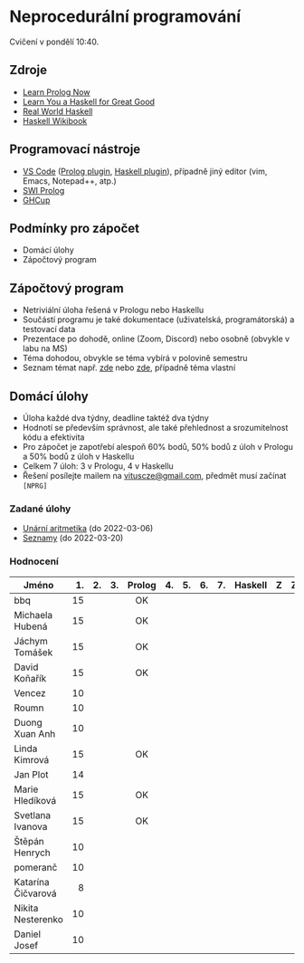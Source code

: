 Neprocedurální programování
===========================

Cvičení v pondělí 10:40.

Zdroje
------

- [Learn Prolog Now](http://www.learnprolognow.org/)
- [Learn You a Haskell for Great Good](http://learnyouahaskell.com/)
- [Real World Haskell](http://book.realworldhaskell.org/)
- [Haskell Wikibook](https://en.wikibooks.org/wiki/Haskell)

Programovací nástroje
---------------------

- [VS Code](https://code.visualstudio.com/) ([Prolog plugin](https://marketplace.visualstudio.com/items?itemName=arthurwang.vsc-prolog), [Haskell plugin](https://marketplace.visualstudio.com/items?itemName=haskell.haskell)), případně jiný editor (vim, Emacs, Notepad++, atp.)
- [SWI Prolog](http://www.swi-prolog.org/)
- [GHCup](https://www.haskell.org/ghcup/)

Podmínky pro zápočet
--------------------

- Domácí úlohy
- Zápočtový program

Zápočtový program
-----------------

- Netriviální úloha řešená v Prologu nebo Haskellu
- Součástí programu je také dokumentace (uživatelská, programátorská) a testovací data
- Prezentace po dohodě, online (Zoom, Discord) nebo osobně (obvykle v labu na MS)
- Téma dohodou, obvykle se téma vybírá v polovině semestru
- Seznam témat např. [zde](http://kti.mff.cuni.cz/~hric/vyuka/pl_prikl_win.pdf) nebo [zde](http://ksvi.mff.cuni.cz/~dvorak/vyuka/14/NPRG005x01/programy.html), případně téma vlastní

Domácí úlohy
------------

- Úloha každé dva týdny, deadline taktéž dva týdny
- Hodnotí se především správnost, ale také přehlednost a srozumitelnost kódu a efektivita
- Pro zápočet je zapotřebí alespoň 60% bodů, 50% bodů z úloh v Prologu a 50% bodů z úloh v Haskellu
- Celkem 7 úloh: 3 v Prologu, 4 v Haskellu
- Řešení posílejte mailem na vituscze@gmail.com, předmět musí začínat `[NPRG]`

### Zadané úlohy

- [Unární aritmetika](https://github.com/vituscze/neproc/blob/master/Homework/hw1.pl) (do 2022-03-06)
- [Seznamy](https://github.com/vituscze/neproc/blob/master/Homework/hw2.pl) (do 2022-03-20)

### Hodnocení

| Jméno               | 1. | 2. | 3. | Prolog | 4. | 5. | 6. | 7. | Haskell |  Z | ZP |
| ------------------- | --:| --:| --:|:------:| --:| --:| --:| --:|:-------:|:--:|:--:|
| bbq                 | 15 |    |    |     OK |    |    |    |    |         |    |    |
| Michaela Hubená     | 15 |    |    |     OK |    |    |    |    |         |    |    |
| Jáchym Tomášek      | 15 |    |    |     OK |    |    |    |    |         |    |    |
| David Koňařík       | 15 |    |    |     OK |    |    |    |    |         |    |    |
| Vencez              | 10 |    |    |        |    |    |    |    |         |    |    |
| Roumn               | 10 |    |    |        |    |    |    |    |         |    |    |
| Duong Xuan Anh      | 10 |    |    |        |    |    |    |    |         |    |    |
| Linda Kimrová       | 15 |    |    |     OK |    |    |    |    |         |    |    |
| Jan Plot            | 14 |    |    |        |    |    |    |    |         |    |    |
| Marie Hledíková     | 15 |    |    |     OK |    |    |    |    |         |    |    |
| Svetlana Ivanova    | 15 |    |    |     OK |    |    |    |    |         |    |    |
| Štěpán Henrych      | 10 |    |    |        |    |    |    |    |         |    |    |
| pomeranč            | 10 |    |    |        |    |    |    |    |         |    |    |
| Katarína Čičvarová  |  8 |    |    |        |    |    |    |    |         |    |    |
| Nikita Nesterenko   | 10 |    |    |        |    |    |    |    |         |    |    |
| Daniel Josef        | 10 |    |    |        |    |    |    |    |         |    |    |

